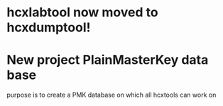 hcxlabtool now moved to hcxdumptool!
==============


New project PlainMasterKey data base
==============

purpose is to create a PMK database on which all hcxtools can work on
